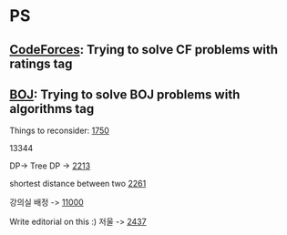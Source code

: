 # PS

## [CodeForces](https://frequent-euphonium-505.notion.site/BOJ-daily-solves-263c87b2da834b2894694968e5317c14): Trying to solve CF problems with ratings tag

## [BOJ](https://frequent-euphonium-505.notion.site/BOJ-daily-solves-263c87b2da834b2894694968e5317c14): Trying to solve BOJ problems with algorithms tag

Things to reconsider: [1750](https://nicotina04.tistory.com/47)

13344

DP-> Tree DP -> [2213](https://www.acmicpc.net/problem/2213)

shortest distance between two [2261](https://www.acmicpc.net/problem/2261)

강의실 배정 -> [11000](https://wooono.tistory.com/393)

Write editorial on this :)
저울 -> [2437](https://www.acmicpc.net/problem/2437)